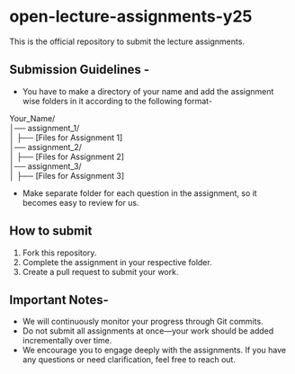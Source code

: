 # open-lecture-assignments-y25

This is the official repository to submit the lecture assignments.

## Submission Guidelines -

- You have to make a directory of your name and add the assignment wise folders in it according to the following format-

Your_Name/  
│── assignment_1/  
│ ├── [Files for Assignment 1]  
│── assignment_2/  
│ ├── [Files for Assignment 2]  
│── assignment_3/  
│ ├── [Files for Assignment 3]

- Make separate folder for each question in the assignment, so it becomes easy to review for us.

## How to submit

1. Fork this repository.
2. Complete the assignment in your respective folder.
3. Create a pull request to submit your work.

## Important Notes-

- We will continuously monitor your progress through Git commits.
- Do not submit all assignments at once—your work should be added incrementally over time.
- We encourage you to engage deeply with the assignments. If you have any questions or need clarification, feel free to reach out.

